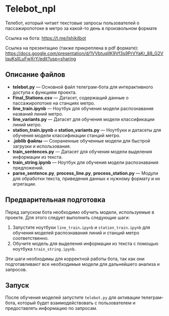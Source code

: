 # Telebot_npl
Телебот, который читает текстовые запросы пользователей о пассажиропотоке в метро за какой-то день в произвольном формате 

Ссылка на бота: https://t.me/IshikiIbot

Ссылка на презентацию (также прикреплена в pdf формате): https://docs.google.com/presentation/d/1VVbtuqIIK9Vf3s9PrVYaKr_88_G2VlquKsIlLuFwXrY/edit?usp=sharing

## Описание файлов

- **telebot.py** — Основной файл телеграм-бота для интерактивного доступа к функциям проекта.
- **Final_Stations.csv** — Датасет, содержащий данные о пассажиропотоке на станциях метро.
- **line_train.ipynb** — Ноутбук для обучения модели распознавания названий линий метро.
- **line_variants.py** — Датасет для обучения модели классификации линий метро.
- **station_train.ipynb** и **station_variants.py** — Ноутбуки и датасеты для обучения модели классификации станций метро.
- **.joblib файлы** — Сохраненные обученные модели для быстрой загрузки и использования.
- **train_sentences.py** — Датасет для обучения модели выделения информации из текста.
- **train_string.ipynb** — Ноутбук для обучения модели распознавания предложений.
- **parse_sentence.py**, **process_line.py**, **process_station.py** — Модули для обработки текста, приведения данных к нужному формату и их агрегации.

## Предварительная подготовка

Перед запуском бота необходимо обучить модели, используемые в проекте. Для этого следует выполнить следующие шаги:

1. Запустите ноутбуки `line_train.ipynb` и `station_train.ipynb` для обучения моделей распознавания линий и станций метро соответственно.
2. Обучите модель для выделения информации из текста с помощью ноутбука `train_string.ipynb`.

Эти шаги необходимы для корректной работы бота, так как они подготавливают все необходимые модели для дальнейшего анализа и запросов.

## Запуск

После обучения моделей запустите `telebot.py` для активации телеграм-бота, который будет взаимодействовать с пользователем и предоставлять информацию по запросам.
